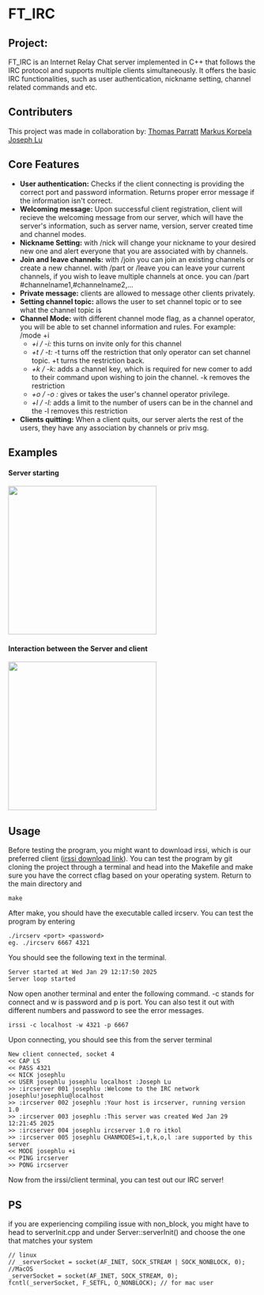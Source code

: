 # FT_IRC

## Project:
FT_IRC is an Internet Relay Chat server implemented in C++ that follows the IRC protocol and supports multiple clients simultaneously. It offers the basic IRC functionalities, such as user authentication, nickname setting, channel related commands and etc. 

## Contributers
This project was made in collaboration by:
[Thomas Parratt](https://github.com/ThomasParratt)
[Markus Korpela](https://github.com/Marsu4ever)
[Joseph Lu](https://github.com/quietmid)

## Core Features
- **User authentication:** Checks if the client connecting is providing the correct port and password information. Returns proper error message if the information isn't correct.
- **Welcoming message:** Upon successful client registration, client will recieve the welcoming message from our server, which will have the server's information, such as server name, version, server created time and channel modes.
- **Nickname Setting:** with /nick <yourNewNick> will change your nickname to your desired new one and alert everyone that you are associated with by channels.
- **Join and leave channels:** with /join you can join an existing channels or create a new channel. with /part or /leave you can leave your current channels, if you wish to leave multiple channels at once. you can /part #channelname1,#channelname2,...
- **Private message:** clients are allowed to message other clients privately.
- **Setting channel topic:** allows the user to set channel topic or to see what the channel topic is
- **Channel Mode:** with different channel mode flag, as a channel operator, you will be able to set channel information and rules. For example: /mode +i
  - *+i / -i:* this turns on invite only for this channel
  - *+t / -t:* -t turns off the restriction that only operator can set channel topic. +t turns the restriction back.
  - *+k <passkey> / -k:* adds a channel key, which is required for new comer to add to their command upon wishing to join the channel. -k removes the restriction
  - *+o <nick> / -o <nick>:* gives or takes the user's channel operator privilege.
  - *+l <number> / -l:* adds a limit to the number of users can be in the channel and the -l removes this restriction
- **Clients quitting:** When a client quits, our server alerts the rest of the users, they have any association by channels or priv msg.

## Examples
<h4>Server starting</h4>
<img src="https://i.imgur.com/GwBb3fR.gif" width="300">
      
<h4>Interaction between the Server and client</h4>
<img src="https://i.imgur.com/kNVbXsq.gif" width="300">

## Usage
Before testing the program, you might want to download irssi, which is our preferred client ([irssi download link](https://irssi.org/download/)).
You can test the program by git cloning the project through a terminal and head into the Makefile and make sure you have the correct cflag based on your operating system. Return to the main directory and
```
make
```
After make, you should have the executable called ircserv. You can test the program by entering
```
./ircserv <port> <password>
eg. ./ircserv 6667 4321
```
You should see the following text in the terminal.
```
Server started at Wed Jan 29 12:17:50 2025
Server loop started
```
Now open another terminal and enter the following command. -c stands for connect and w is password and p is port. You can also test it out with different numbers and password to see the error messages.
```
irssi -c localhost -w 4321 -p 6667
```
Upon connecting, you should see this from the server terminal
```
New client connected, socket 4
<< CAP LS
<< PASS 4321
<< NICK josephlu
<< USER josephlu josephlu localhost :Joseph Lu
>> :ircserver 001 josephlu :Welcome to the IRC network josephlu!josephlu@localhost
>> :ircserver 002 josephlu :Your host is ircserver, running version 1.0
>> :ircserver 003 josephlu :This server was created Wed Jan 29 12:21:45 2025
>> :ircserver 004 josephlu ircserver 1.0 ro itkol
>> :ircserver 005 josephlu CHANMODES=i,t,k,o,l :are supported by this server
<< MODE josephlu +i
<< PING ircserver
>> PONG ircserver
```
Now from the irssi/client terminal, you can test out our IRC server!

## PS
if you are experiencing compiling issue with non_block, you might have to head to serverInit.cpp and under Server::serverInit() and choose the one that matches your system
```
// linux
// _serverSocket = socket(AF_INET, SOCK_STREAM | SOCK_NONBLOCK, 0);
//MacOS
_serverSocket = socket(AF_INET, SOCK_STREAM, 0);
fcntl(_serverSocket, F_SETFL, O_NONBLOCK); // for mac user
```
